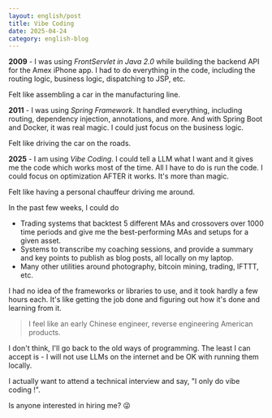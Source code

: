 ```yaml
---
layout: english/post
title: Vibe Coding
date: 2025-04-24
category: english-blog
---
```


**2009** - I was using _FrontServlet in Java 2.0_ while building the backend API for the Amex iPhone app. I had to do everything in the code, including the routing logic, business logic, dispatching to JSP, etc.

Felt like assembling a car in the manufacturing line.

**2011** - I was using _Spring Framework_. It handled everything, including routing, dependency injection, annotations, and more. And with Spring Boot and Docker, it was real magic. I could just focus on the business logic.

Felt like driving the car on the roads.

**2025** - I am using _Vibe Coding_. I could tell a LLM what I want and it gives me the code which works most of the time. All I have to do is run the code. I could focus on optimization AFTER it works. It's more than magic.

Felt like having a personal chauffeur driving me around.

In the past few weeks, I could do

- Trading systems that backtest 5 different MAs and crossovers over 1000 time periods and give me the best-performing MAs and setups for a given asset.
- Systems to transcribe my coaching sessions, and provide a summary and key points to publish as blog posts, all locally on my laptop.
- Many other utilities around photography, bitcoin mining, trading, IFTTT, etc.

I had no idea of the frameworks or libraries to use, and it took hardly a few hours each. It's like getting the job done and figuring out how it's done and learning from it.

> I feel like an early Chinese engineer, reverse engineering American products.

I don't think, I'll go back to the old ways of programming. The least I can accept is - I will not use LLMs on the internet and be OK with running them locally.

I actually want to attend a technical interview and say, "I only do vibe coding !".

Is anyone interested in hiring me? 😜
